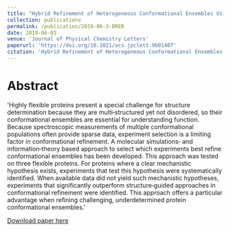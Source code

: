 ```yaml
---
title: "Hybrid Refinement of Heterogeneous Conformational Ensembles Using Spectroscopic Data"
collection: publications
permalink: /publication/2019-06-3-BRER
date: 2019-06-03
venue: 'Journal of Physical Chemistry Letters'
paperurl: 'https://doi.org/10.1021/acs.jpclett.9b01407'
citation: 'Hybrid Refinement of Heterogeneous Conformational Ensembles Using Spectroscopic Data. Jennifer M. Hays, David S. Cafiso, and Peter M. Kasson. The Journal of Physical Chemistry Letters 2019 10 (12), 3410-3414.'
---
```

# Abstract
'Highly flexible proteins present a special challenge for structure determination because they are multi‐structured yet not disordered, so their conformational ensembles are essential for understanding function. Because spectroscopic measurements of multiple conformational populations often provide sparse data, experiment selection is a limiting factor in conformational refinement. A molecular simulations‐ and information‐theory based approach to select which experiments best refine conformational ensembles has been developed. This approach was tested on three flexible proteins. For proteins where a clear mechanistic hypothesis exists, experiments that test this hypothesis were systematically identified. When available data did not yield such mechanistic hypotheses, experiments that significantly outperform structure‐guided approaches in conformational refinement were identified. This approach offers a particular advantage when refining challenging, underdetermined protein conformational ensembles.'

[Download paper here](https://pubs.acs.org/doi/pdf/10.1021/acs.jpclett.9b01407?rand=1w9b55qa)
